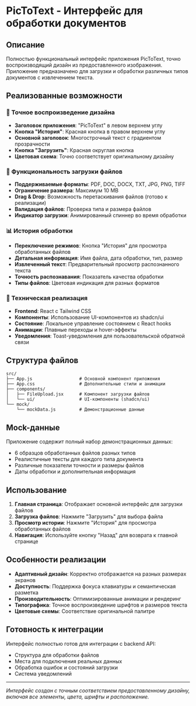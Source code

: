 # PicToText - Интерфейс для обработки документов

## Описание
Полностью функциональный интерфейс приложения PicToText, точно воспроизводящий дизайн из предоставленного изображения. Приложение предназначено для загрузки и обработки различных типов документов с извлечением текста.

## Реализованные возможности

### 🎨 Точное воспроизведение дизайна
- **Заголовок приложения**: "PicToText" в левом верхнем углу
- **Кнопка "История"**: Красная кнопка в правом верхнем углу 
- **Основной заголовок**: Многострочный текст с градиентом прозрачности
- **Кнопка "Загрузить"**: Красная округлая кнопка
- **Цветовая схема**: Точно соответствует оригинальному дизайну

### 📁 Функциональность загрузки файлов
- **Поддерживаемые форматы**: PDF, DOC, DOCX, TXT, JPG, PNG, TIFF
- **Ограничение размера**: Максимум 10 MB
- **Drag & Drop**: Возможность перетаскивания файлов (готово к реализации)
- **Валидация файлов**: Проверка типа и размера файлов
- **Индикатор загрузки**: Анимированный спиннер во время обработки

### 📊 История обработки
- **Переключение режимов**: Кнопка "История" для просмотра обработанных файлов
- **Детальная информация**: Имя файла, дата обработки, тип, размер
- **Извлеченный текст**: Предварительный просмотр распознанного текста
- **Точность распознавания**: Показатель качества обработки
- **Типы файлов**: Цветовая индикация для разных форматов

### 🔧 Техническая реализация
- **Frontend**: React с Tailwind CSS
- **Компоненты**: Использование UI-компонентов из shadcn/ui
- **Состояние**: Локальное управление состоянием с React hooks
- **Анимации**: Плавные переходы и hover-эффекты
- **Уведомления**: Toast-уведомления для пользовательской обратной связи

## Структура файлов

```
src/
├── App.js                  # Основной компонент приложения
├── App.css                 # Дополнительные стили и анимации
├── components/
│   ├── FileUpload.jsx      # Компонент загрузки файлов
│   └── ui/                 # UI-компоненты (shadcn/ui)
└── mock/
    └── mockData.js         # Демонстрационные данные
```

## Mock-данные

Приложение содержит полный набор демонстрационных данных:
- 6 образцов обработанных файлов разных типов
- Реалистичные тексты для каждого типа документа
- Различные показатели точности и размеры файлов
- Даты обработки и дополнительная информация

## Использование

1. **Главная страница**: Отображает основной интерфейс для загрузки файлов
2. **Загрузка файлов**: Нажмите "Загрузить" для выбора файла
3. **Просмотр истории**: Нажмите "История" для просмотра обработанных файлов
4. **Навигация**: Используйте кнопку "Назад" для возврата к главной странице

## Особенности реализации

- **Адаптивный дизайн**: Корректно отображается на разных размерах экранов
- **Доступность**: Поддержка фокуса клавиатуры и семантическая разметка
- **Производительность**: Оптимизированные анимации и рендеринг
- **Типографика**: Точное воспроизведение шрифтов и размеров текста
- **Цветовые схемы**: Соответствие оригинальной палитре

## Готовность к интеграции

Интерфейс полностью готов для интеграции с backend API:
- Структура для обработки файлов
- Места для подключения реальных данных
- Обработка ошибок и состояний загрузки
- Система уведомлений

---

*Интерфейс создан с точным соответствием предоставленному дизайну, включая все элементы, цвета, шрифты и расположение.*
